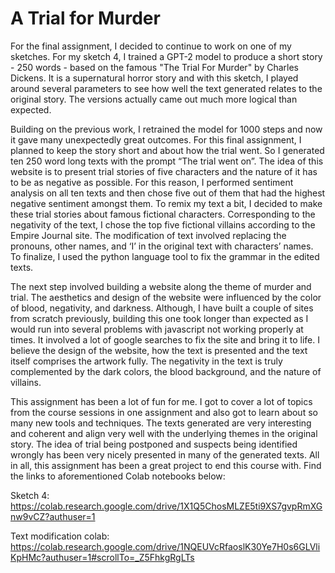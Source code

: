 # A Trial for Murder

For the final assignment, I decided to continue to work on one of my sketches. For my sketch 4, I trained a GPT-2 model to produce a short story - 250 words - based on the famous "The Trial For Murder" by Charles Dickens. It is a supernatural horror story and with this sketch, I played around several parameters to see how well the text generated relates to the original story. The versions actually came out much more logical than expected. 

Building on the previous work, I retrained the model for 1000 steps and now it gave many unexpectedly great outcomes. For this final assignment, I planned to keep the story short and about how the trial went. So I generated ten 250 word long texts with the prompt “The trial went on”. The idea of this website is to present trial stories of five characters and the nature of it has to be as negative as possible. For this reason, I performed sentiment analysis on all ten texts and then chose five out of them that had the highest negative sentiment amongst them. To remix my text a bit, I decided to make these trial stories about famous fictional characters. Corresponding to the negativity of the text, I chose the top five fictional villains according to the Empire Journal site. The modification of text involved replacing the pronouns, other names, and ‘I’ in the original text with characters’ names. To finalize, I used the python language tool to fix the grammar in the edited texts.

The next step involved building a website along the theme of murder and trial. The aesthetics and design of the website were influenced by the color of blood, negativity, and darkness. Although, I have built a couple of sites from scratch previously, building this one took longer than expected as I would run into several problems with javascript not working properly at times. It involved a lot of google searches to fix the site and bring it to life. I believe the design of the website, how the text is presented and the text itself comprises the artwork fully. The negativity in the text is truly complemented by the dark colors, the blood background, and the nature of villains.

This assignment has been a lot of fun for me. I got to cover a lot of topics from the course sessions in one assignment and also got to learn about so many new tools and techniques. The texts generated are very interesting and coherent and align very well with the underlying themes in the original story. The idea of trial being postponed and suspects being identified wrongly has been very nicely presented in many of the generated texts. All in all, this assignment has been a great project to end this course with. Find the links to aforementioned Colab notebooks below:

Sketch 4: https://colab.research.google.com/drive/1X1Q5ChosMLZE5ti9XS7gvpRmXGnw9vCZ?authuser=1

Text modification colab: https://colab.research.google.com/drive/1NQEUVcRfaoslK30Ye7H0s6GLVliKpHMc?authuser=1#scrollTo=_Z5FhkgRgLTs
